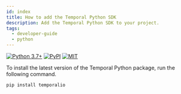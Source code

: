 ```yaml
---
id: index
title: How to add the Temporal Python SDK
description: Add the Temporal Python SDK to your project.
tags:
  - developer-guide
  - python
---
```


[![Python 3.7+](https://img.shields.io/pypi/pyversions/temporalio.svg?style=for-the-badge)](https://pypi.org/project/temporalio)
[![PyPI](https://img.shields.io/pypi/v/temporalio.svg?style=for-the-badge)](https://pypi.org/project/temporalio)
[![MIT](https://img.shields.io/pypi/l/temporalio.svg?style=for-the-badge)](LICENSE)

To install the latest version of the Temporal Python package, run the following command.

```bash
pip install temporalio
```
